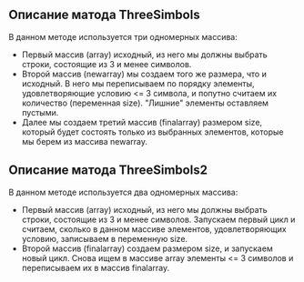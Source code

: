 **Описание матода ThreeSimbols**
-
В данном методе используется три одномерных массива: 
- Первый массив (array) исходный, из него мы должны выбрать строки, состоящие из 3 и менее символов.
- Второй массив (newarray) мы создаем того же размера, что и исходный. В него мы переписываем по порядку элементы, удовлетворяющие условию <= 3 символа, и попутно считаем их количество (переменная size). "Лишние" элементы оставляем пустыми.
- Далее мы создаем третий массив (finalarray) размером size, который будет состоять только из выбранных элементов, которые мы берем из массива newarray.

**Описание матода ThreeSimbols2**
-
В данном методе используется два одномерных массива: 
- Первый массив (array) исходный, из него мы должны выбрать строки, состоящие из 3 и менее символов.
Запускаем первый цикл и считаем, сколько в данном массиве элементов, удовлетворяющих условию, записываем в переменную size.
- Второй массив (finalarray) создаем размером size, и запускаем новый цикл. Снова ищем в массиве array элементы <= 3 символов и переписываем их в массив finalarray.